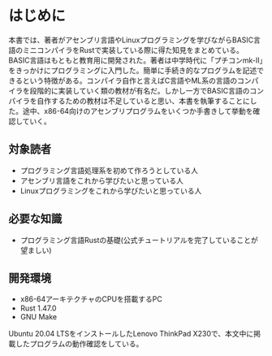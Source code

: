 # はじめに

本書では、著者がアセンブリ言語やLinuxプログラミングを学びながらBASIC言語のミニコンパイラをRustで実装している際に得た知見をまとめている。BASIC言語はもともと教育用に開発された。著者は中学時代に「プチコンmk-Ⅱ」をきっかけにプログラミングに入門した。簡単に手続き的なプログラムを記述できるという特徴がある。コンパイラ自作と言えばC言語やML系の言語のコンパイラを段階的に実装していく類の教材が有名だ。しかし一方でBASIC言語のコンパイラを自作するための教材は不足していると思い、本書を執筆することにした。途中、x86-64向けのアセンブリプログラムをいくつか手書きして挙動を確認していく。

## 対象読者

- プログラミング言語処理系を初めて作ろうとしている人
- アセンブリ言語をこれから学びたいと思っている人
- Linuxプログラミングをこれから学びたいと思っている人

## 必要な知識

- プログラミング言語Rustの基礎(公式チュートリアルを完了していることが望ましい)

## 開発環境

- x86-64アーキテクチャのCPUを搭載するPC
- Rust 1.47.0
- GNU Make

Ubuntu 20.04 LTSをインストールしたLenovo ThinkPad X230で、本文中に掲載したプログラムの動作確認をしている。
